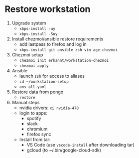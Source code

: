 # Restore workstation

1. Upgrade system
   - `xbps-install -uy`
   - `xbps-install -Suy`
1. Install chezmoi/ansible restore requirements
   - add lastpass to firefox and log in
   - `xbps-install git ansible zsh vim age chezmoi`
1. Chezmoi setup
   - `chezmoi init erkannt/workstation-chezmoi`
   - `chezmoi apply`
1. Ansible
   - launch `zsh` for access to aliases
   - `cd ~/workstation-setup`
   - `ans all.yaml`
1. Restore data from pongo
   - `restore`
1. Manual steps
   - nvidia drivers: `xi nvidia-470`
   - login to apps:
     - spotify
     - slack
     - chromium
     - firefox sync
   - Install from tar:
     - VS Code (use `vscode-install` after downloading tar)
     - gcloud (to ~/.bin/google-cloud-sdk)

